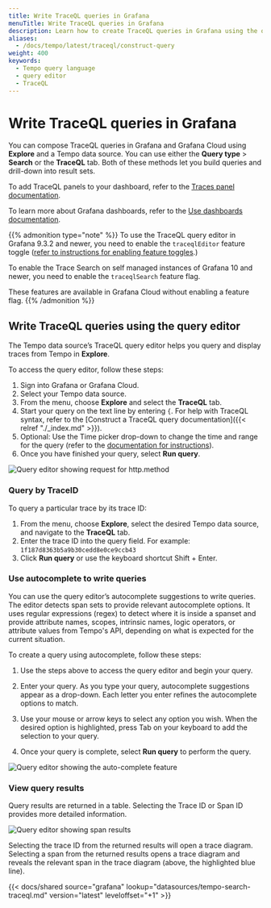 ```yaml
---
title: Write TraceQL queries in Grafana
menuTitle: Write TraceQL queries in Grafana
description: Learn how to create TraceQL queries in Grafana using the query editor and search.
aliases:
  - /docs/tempo/latest/traceql/construct-query
weight: 400
keywords:
  - Tempo query language
  - query editor
  - TraceQL
---
```


# Write TraceQL queries in Grafana

You can compose TraceQL queries in Grafana and Grafana Cloud using **Explore** and a Tempo data source. You can use either the **Query type** > **Search** or the **TraceQL** tab.
Both of these methods let you build queries and drill-down into result sets.

To add TraceQL panels to your dashboard, refer to the [Traces panel documentation](/docs/grafana/latest/panels-visualizations/visualizations/traces/).

To learn more about Grafana dashboards, refer to the [Use dashboards documentation](/docs/grafana/latest/dashboards/use-dashboards/).

{{% admonition type="note" %}}
To use the TraceQL query editor in Grafana 9.3.2 and newer, you need to enable the `traceqlEditor` feature toggle ([refer to instructions for enabling feature toggles](/docs/grafana/latest/setup-grafana/configure-grafana/feature-toggles/).)

To enable the Trace Search on self managed instances of Grafana 10 and newer, you need to enable the `traceqlSearch` feature flag.

These features are available in Grafana Cloud without enabling a feature flag.
{{% /admonition %}}

## Write TraceQL queries using the query editor

The Tempo data source’s TraceQL query editor helps you query and display traces from Tempo in **Explore**.

To access the query editor, follow these steps:

1. Sign into Grafana or Grafana Cloud.
1. Select your Tempo data source.
1. From the menu, choose **Explore** and select the **TraceQL** tab.
1. Start your query on the text line by entering `{`. For help with TraceQL syntax, refer to the [Construct a TraceQL query documentation]({{< relref "./_index.md" >}}).
1. Optional: Use the Time picker drop-down to change the time and range for the query (refer to the [documentation for instructions](/docs/grafana/latest/dashboards/use-dashboards#set-dashboard-time-range)).
1. Once you have finished your query, select **Run query**.

![Query editor showing request for http.method](/static/img/docs/tempo/query-editor-http-method.png)

### Query by TraceID

To query a particular trace by its trace ID:

1. From the menu, choose **Explore**, select the desired Tempo data source, and navigate to the **TraceQL** tab.
1. Enter the trace ID into the query field. For example: `1f187d8363b5a9b30cedd8e0ce9ccb43`
1. Click **Run query** or use the keyboard shortcut Shift + Enter.

### Use autocomplete to write queries

You can use the query editor’s autocomplete suggestions to write queries.
The editor detects span sets to provide relevant autocomplete options.
It uses regular expressions (regex) to detect where it is inside a spanset and provide attribute names, scopes, intrinsic names, logic operators, or attribute values from Tempo's API, depending on what is expected for the current situation.

To create a query using autocomplete, follow these steps:

1. Use the steps above to access the query editor and begin your query.

1. Enter your query. As you type your query, autocomplete suggestions appear as a drop-down. Each letter you enter refines the autocomplete options to match.

1. Use your mouse or arrow keys to select any option you wish. When the desired option is highlighted, press Tab on your keyboard to add the selection to your query.

1. Once your query is complete, select **Run query** to perform the query.

![Query editor showing the auto-complete feature](/static/img/docs/tempo/query-editor-auto-complete.png)

### View query results

Query results are returned in a table. Selecting the Trace ID or Span ID provides more detailed information.

![Query editor showing span results](/static/img/docs/tempo/query-editor-results-span.png)

Selecting the trace ID from the returned results will open a trace diagram. Selecting a span from the returned results opens a trace diagram and reveals the relevant span in the trace diagram (above, the highlighted blue line).

{{< docs/shared source="grafana" lookup="datasources/tempo-search-traceql.md" version="latest" leveloffset="+1" >}}